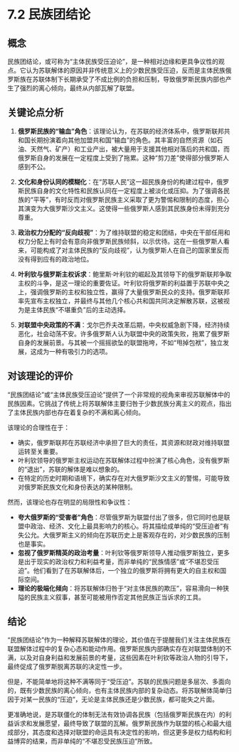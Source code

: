# 7.2 民族团结论

## 概念

民族团结论，或可称为“主体民族受压迫论”，是一种相对边缘和更具争议性的观点。它认为苏联解体的原因并非传统意义上的少数民族受压迫，反而是主体民族俄罗斯族在苏联体制下长期承受了不成比例的负担和压制，导致俄罗斯民族内部也产生了强烈的离心倾向，最终从内部瓦解了联盟。

## 关键论点分析

1.  **俄罗斯民族的“输血”角色**：该理论认为，在苏联的经济体系中，俄罗斯联邦共和国长期扮演着向其他加盟共和国“输血”的角色。其丰富的自然资源（如石油、天然气、矿产）和工业产出，被大量用于支援其他相对落后的共和国，而俄罗斯自身的发展在一定程度上受到了拖累。这种“剪刀差”使得部分俄罗斯人感到不公。

2.  **文化和身份认同的模糊化**：在“苏联人民”这一超民族身份的构建过程中，俄罗斯民族自身的文化特性和民族认同在一定程度上被淡化或压抑。为了强调各民族的“平等”，有时反而对俄罗斯民族主义采取了更为警惕和限制的态度，担心其演变为大俄罗斯沙文主义。这使得一些俄罗斯人感到其民族身份未得到充分尊重。

3.  **政治权力分配的“反向歧视”**：为了维持联盟的稳定和团结，中央在干部任用和权力分配上有时会有意向非俄罗斯民族倾斜，以示优待。这在一些俄罗斯人看来，可能构成了对主体民族的“反向歧视”，认为俄罗斯人在自己的国家里反而没有得到应有的政治地位。

4.  **叶利钦与俄罗斯主权诉求**：鲍里斯·叶利钦的崛起及其领导下的俄罗斯联邦争取主权的斗争，是这一理论的重要佐证。叶利钦将俄罗斯的利益置于苏联中央之上，强调俄罗斯的主权和独立性，赢得了大量俄罗斯民众的支持。俄罗斯联邦率先宣布主权独立，并最终与其他几个核心共和国共同决定解散苏联，这被视为是主体民族“不堪重负”后的主动选择。

5.  **对联盟中央政策的不满**：戈尔巴乔夫改革后期，中央权威急剧下降，经济持续恶化，社会动荡不安。许多俄罗斯人认为联盟中央的政策失败，拖累了俄罗斯自身的发展前景。与其被一个摇摇欲坠的联盟拖垮，不如“甩掉包袱”，独立发展，这成为一种有吸引力的选项。

## 对该理论的评价

“民族团结论”或“主体民族受压迫论”提供了一个非常规的视角来审视苏联解体中的民族因素。它挑战了传统上将苏联解体主要归咎于少数民族分离主义的观点，指出了主体民族内部也存在着复杂的不满和离心倾向。

该理论的合理性在于：
*   确实，俄罗斯联邦在苏联经济中承担了巨大的责任，其资源和财政对维持联盟运转至关重要。
*   叶利钦领导的俄罗斯主权运动在苏联解体过程中扮演了核心角色，没有俄罗斯的“退出”，苏联的解体是难以想象的。
*   在特定的历史时期和语境下，确实存在对大俄罗斯沙文主义的警惕，可能导致对俄罗斯民族文化和身份表达的某种限制。

然而，该理论也存在明显的局限性和争议性：
*   **夸大俄罗斯的“受害者”角色**：尽管俄罗斯为联盟付出了很多，但它同时也是联盟中政治、经济、文化上最具影响力的核心。将其描绘成单纯的“受压迫者”有失公允。大俄罗斯主义的倾向在苏联历史上是客观存在的，对少数民族的压制也是事实。
*   **忽视了俄罗斯精英的政治考量**：叶利钦等俄罗斯领导人推动俄罗斯独立，更多是出于现实的政治权力和利益考量，而非单纯的“民族情感”或“不堪忍受压迫”。他们看到了在苏联解体后，一个独立的俄罗斯将拥有更大的自主权和国际空间。
*   **理论的极端化倾向**：将苏联解体归咎于“对主体民族的欺压”，容易滑向一种狭隘的民族主义叙事，甚至可能被用作否定其他民族正当诉求的工具。

## 结论

“民族团结论”作为一种解释苏联解体的理论，其价值在于提醒我们关注主体民族在联盟解体过程中的复杂心态和能动作用。俄罗斯民族内部确实存在对联盟体制的不满，以及对自身利益和发展前景的考量，这些因素在叶利钦等政治人物的引导下，最终促成了俄罗斯脱离苏联的决定性一步。

但是，不能简单地将这种不满等同于“受压迫”。苏联的民族问题是多层次、多面向的，既有少数民族的离心倾向，也有主体民族内部的复杂动态。将苏联解体简单归因于对某一民族的“压迫”，无论是主体民族还是少数民族，都可能失之片面。

更准确地说，是苏联僵化的体制无法有效协调各民族（包括俄罗斯民族在内）的利益诉求和发展愿望，最终导致了联盟的瓦解。俄罗斯民族作为联盟的核心和最大组成部分，其态度和选择对联盟的命运具有决定性的影响，但这更多是权力结构和利益博弈的结果，而非单纯的“不堪忍受民族压迫”所致。